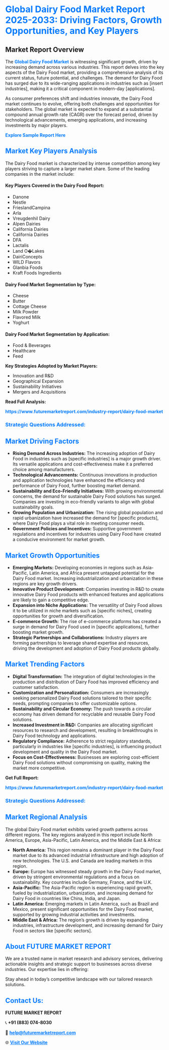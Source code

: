 <h1 style="color: #007BFF;">Global Dairy Food Market Report 2025-2033: Driving Factors, Growth Opportunities, and Key Players</h1>

<section id="overview">
<h2>Market Report Overview</h2>
<p>The <a href="https://www.futuremarketreport.com/industry-report/dairy-food-market" style="color: #007BFF; text-decoration: none;"><strong>Global Dairy Food Market</strong></a> is witnessing significant growth, driven by increasing demand across various industries. This report delves into the key aspects of the Dairy Food market, providing a comprehensive analysis of its current status, future potential, and challenges. The demand for Dairy Food has surged due to its wide-ranging applications in industries such as [insert industries], making it a critical component in modern-day [applications].</p>
<p>As consumer preferences shift and industries innovate, the Dairy Food market continues to evolve, offering both challenges and opportunities for stakeholders. The global market is expected to expand at a substantial compound annual growth rate (CAGR) over the forecast period, driven by technological advancements, emerging applications, and increasing investments by major players.</p>
</section>

<section id="overview">
<p><a href="https://www.futuremarketreport.com/request-sample/reportId=103731" style="color: #007BFF; text-decoration: none;"><strong>Explore Sample Report Here</strong></a></p>
</section>

<section id="key-players">
<h2 style="color: #007BFF;">Market Key Players Analysis</h2>
<p>The Dairy Food market is characterized by intense competition among key players striving to capture a larger market share. Some of the leading companies in the market include:</p>
<h4>Key Players Covered in the Dairy Food Report:</h4>
<ul><li>Danone</li><li>Nestle</li><li>FrieslandCampina</li><li>Arla</li><li>Vreugdenhil Dairy</li><li>Alpen Dairies</li><li>California Dairies</li><li>California Dairies</li><li>DFA</li><li>Lactalis</li><li>Land O�Lakes</li><li>DairiConcepts</li><li>WILD Flavors</li><li>Glanbia Foods</li><li>Kraft Foods Ingredients</li></ul>
<h4>Dairy Food Market Segmentation by Type:</h4>
<ul><li>Cheese</li><li>Butter</li><li>Cottage Cheese</li><li>Milk Powder</li><li>Flavored Milk</li><li>Yoghurt</li></ul>

<h4>Dairy Food Market Segmentation by Application:</h4>
<ul><li>Food &amp; Beverages</li><li>Healthcare</li><li>Feed</li></ul>
<p><strong>Key Strategies Adopted by Market Players:</strong></p>
<ul>
<li>Innovation and R&D</li>
<li>Geographical Expansion</li>
<li>Sustainability Initiatives</li>
<li>Mergers and Acquisitions</li>
</ul>
</section>

<section>
<p><strong>Read Full Analysis: </strong></p><a href="https://www.futuremarketreport.com/industry-report/dairy-food-market" style="color: #007BFF; text-decoration: none;"><strong>https://www.futuremarketreport.com/industry-report/dairy-food-market</strong></a>
<h3 style="color: #007BFF;">Strategic Questions Addressed:</h3>
</section>

<section id="driving-factors">
<h2 style="color: #007BFF;">Market Driving Factors</h2>
<ul>
<li><strong>Rising Demand Across Industries:</strong> The increasing adoption of Dairy Food in industries such as [specific industries] is a major growth driver. Its versatile applications and cost-effectiveness make it a preferred choice among manufacturers.</li>
<li><strong>Technological Advancements:</strong> Continuous innovations in production and application technologies have enhanced the efficiency and performance of Dairy Food, further boosting market demand.</li>
<li><strong>Sustainability and Eco-Friendly Initiatives:</strong> With growing environmental concerns, the demand for sustainable Dairy Food solutions has surged. Companies are investing in eco-friendly variants to align with global sustainability goals.</li>
<li><strong>Growing Population and Urbanization:</strong> The rising global population and rapid urbanization have increased the demand for [specific products], where Dairy Food plays a vital role in meeting consumer needs.</li>
<li><strong>Government Policies and Incentives:</strong> Supportive government regulations and incentives for industries using Dairy Food have created a conducive environment for market growth.</li>
</ul>
</section>

<section id="growth-opportunities">
<h2 style="color: #007BFF;">Market Growth Opportunities</h2>
<ul>
<li><strong>Emerging Markets:</strong> Developing economies in regions such as Asia-Pacific, Latin America, and Africa present untapped potential for the Dairy Food market. Increasing industrialization and urbanization in these regions are key growth drivers.</li>
<li><strong>Innovative Product Development:</strong> Companies investing in R&D to create innovative Dairy Food products with enhanced features and applications are likely to gain a competitive edge.</li>
<li><strong>Expansion into Niche Applications:</strong> The versatility of Dairy Food allows it to be utilized in niche markets such as [specific niches], creating opportunities for growth and diversification.</li>
<li><strong>E-commerce Growth:</strong> The rise of e-commerce platforms has created a surge in demand for Dairy Food used in [specific applications], further boosting market growth.</li>
<li><strong>Strategic Partnerships and Collaborations:</strong> Industry players are forming partnerships to leverage shared expertise and resources, driving the development and adoption of Dairy Food products globally.</li>
</ul>
</section>

<section id="trending-factors">
<h2 style="color: #007BFF;">Market Trending Factors</h2>
<ul>
<li><strong>Digital Transformation:</strong> The integration of digital technologies in the production and distribution of Dairy Food has improved efficiency and customer satisfaction.</li>
<li><strong>Customization and Personalization:</strong> Consumers are increasingly seeking personalized Dairy Food solutions tailored to their specific needs, prompting companies to offer customizable options.</li>
<li><strong>Sustainability and Circular Economy:</strong> The push towards a circular economy has driven demand for recyclable and reusable Dairy Food solutions.</li>
<li><strong>Increased Investment in R&D:</strong> Companies are allocating significant resources to research and development, resulting in breakthroughs in Dairy Food technology and applications.</li>
<li><strong>Regulatory Compliance:</strong> Adherence to strict regulatory standards, particularly in industries like [specific industries], is influencing product development and quality in the Dairy Food market.</li>
<li><strong>Focus on Cost-Effectiveness:</strong> Businesses are exploring cost-efficient Dairy Food solutions without compromising on quality, making the market more competitive.</li>
</ul>
</section>

<section>
<p><strong>Get Full Report: </strong></p><a href="https://www.futuremarketreport.com/industry-report/dairy-food-market" style="color: #007BFF; text-decoration: none;"><strong>https://www.futuremarketreport.com/industry-report/dairy-food-market</strong></a>
<h3 style="color: #007BFF;">Strategic Questions Addressed:</h3>
</section>


<section id="regional-analysis">
<h2 style="color: #007BFF;">Market Regional Analysis</h2>
<p>The global Dairy Food market exhibits varied growth patterns across different regions. The key regions analyzed in this report include North America, Europe, Asia-Pacific, Latin America, and the Middle East & Africa:</p>
<ul>
<li><strong>North America:</strong> This region remains a dominant player in the Dairy Food market due to its advanced industrial infrastructure and high adoption of new technologies. The U.S. and Canada are leading markets in this region.</li>
<li><strong>Europe:</strong> Europe has witnessed steady growth in the Dairy Food market, driven by stringent environmental regulations and a focus on sustainability. Key countries include Germany, France, and the U.K.</li>
<li><strong>Asia-Pacific:</strong> The Asia-Pacific region is experiencing rapid growth, fueled by industrialization, urbanization, and increasing demand for Dairy Food in countries like China, India, and Japan.</li>
<li><strong>Latin America:</strong> Emerging markets in Latin America, such as Brazil and Mexico, present significant opportunities for the Dairy Food market, supported by growing industrial activities and investments.</li>
<li><strong>Middle East & Africa:</strong> The region’s growth is driven by expanding industries, infrastructure development, and increasing demand for Dairy Food in sectors like [specific sectors].</li>
</ul>
</section>

<footer>
<h2 style="color: #007BFF;">About FUTURE MARKET REPORT</h2>
<p>We are a trusted name in market research and advisory services, delivering actionable insights and strategic support to businesses across diverse industries. Our expertise lies in offering:</p>

<p>Stay ahead in today’s competitive landscape with our tailored research solutions.</p>

<h2 style="color: #007BFF;">Contact Us:</h2>
<p><strong>FUTURE MARKET REPORT</strong></p>
<p>📞 <strong>+91 (883) 074-8030</strong></p>
<p>📧 <strong><a href="mailto:help@futuremarketreport.com" style="color: #007BFF;">help@futuremarketreport.com</a></strong></p>
<p>🌐 <strong><a href="https://www.futuremarketreport.com/" style="color: #007BFF;">Visit Our Website</a></strong></p>
</footer>